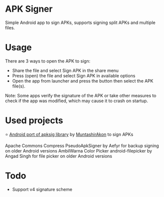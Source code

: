 # APK Signer
Simple Android app to sign APKs, supports signing split APKs and multiple files.

# Usage

There are 3 ways to open the APK to sign:
* Share the file and select Sign APK in the share menu
* Press (open) the file and select Sign APK in available options
* Open the app from launcher and press the button then select the APK file(s).

Note: Some apps verify the signature of the APK or take other measures to check if the app was modified, which may cause it to crash on startup.

# Used projects
⭐ [Android port of apksig library](https://github.com/MuntashirAkon/apksig-android) by [MuntashirAkon](https://github.com/MuntashirAkon) to sign APKs

Apache Commons Compress
PseudoApkSigner by Aefyr for backup signing on older Android versions
AmbilWarna Color Picker
android-filepicker by Angad Singh for file picker on older Android versions

# Todo
* Support v4 signature scheme